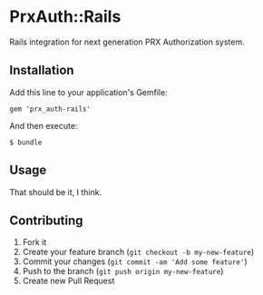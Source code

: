 # PrxAuth::Rails

Rails integration for next generation PRX Authorization system.

## Installation

Add this line to your application's Gemfile:

    gem 'prx_auth-rails'

And then execute:

    $ bundle

## Usage

That should be it, I think.

## Contributing

1. Fork it
2. Create your feature branch (`git checkout -b my-new-feature`)
3. Commit your changes (`git commit -am 'Add some feature'`)
4. Push to the branch (`git push origin my-new-feature`)
5. Create new Pull Request
